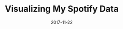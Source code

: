 ---
path: /projects/my-spotify-data
title: Visualizing My Spotify Data
date: 2017-11-22
featuredImage: ./chihiro.jpg
---